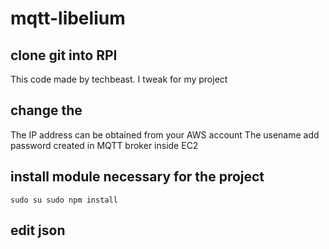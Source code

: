 # mqtt-libelium

## clone git into RPI
This code made by techbeast. I tweak for my project

## change the 
The IP address can be obtained from your AWS account
The usename add password created in MQTT broker inside EC2

## install module necessary for the project
`sudo su
sudo npm install`

## edit json
